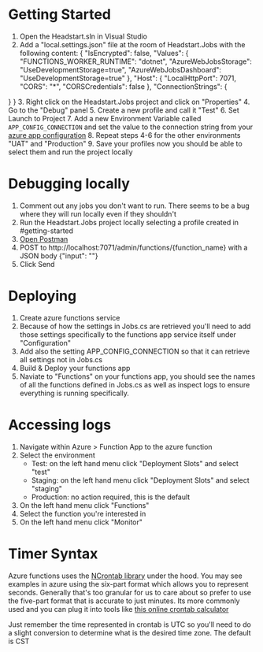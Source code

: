 ﻿# Getting Started
1. Open the Headstart.sln in Visual Studio
2. Add a "local.settings.json" file at the room of Headstart.Jobs with the following content:
{
  "IsEncrypted": false,
  "Values": {
    "FUNCTIONS_WORKER_RUNTIME": "dotnet",
    "AzureWebJobsStorage": "UseDevelopmentStorage=true",
    "AzureWebJobsDashboard": "UseDevelopmentStorage=true"
  },
  "Host": {
    "LocalHttpPort": 7071,
    "CORS": "*",
    "CORSCredentials": false
  },
  "ConnectionStrings": {

  }
}
3. Right click on the Headstart.Jobs project and click on "Properties"
4. Go to the "Debug" panel
5. Create a new profile and call it "Test"
6. Set Launch to Project
7. Add a new Environment Variable called `APP_CONFIG_CONNECTION` and set the value to the connection string from your [azure app configuration](https://docs.microsoft.com/en-us/azure/azure-app-configuration/overview)
8. Repeat steps 4-6 for the other environments "UAT" and "Production"
9. Save your profiles now you should be able to select them and run the project locally

# Debugging locally
1. Comment out any jobs you don't want to run. There seems to be a bug where they will run locally even if they shouldn't
2. Run the Headstart.Jobs project locally selecting a profile created in #getting-started
3. [Open Postman](https://www.postman.com/)
4. POST to http://localhost:7071/admin/functions/{function_name} with a JSON body {"input": ""}
5. Click Send

# Deploying
1. Create azure functions service
2. Because of how the settings in Jobs.cs are retrieved you'll need to add those settings specifically to the functions app service itself under "Configuration"
3. Add also the setting APP_CONFIG_CONNECTION so that it can retrieve all settings not in Jobs.cs
4. Build & Deploy your functions app
5. Naviate to "Functions" on your functions app, you should see the names of all the functions defined in Jobs.cs as well as inspect logs to ensure everything is running specifically.

# Accessing logs
1. Navigate within Azure > Function App to the azure function
2. Select the environment
	- Test: on the left hand menu click "Deployment Slots" and select "test"
	- Staging: on the left hand menu click "Deployment Slots" and select "staging"
	- Production: no action required, this is the default
3. On the left hand menu click "Functions"
4. Select the function you're interested in
5. On the left hand menu click "Monitor"

# Timer Syntax
Azure functions uses the [NCrontab library](https://github.com/atifaziz/NCrontab#ncrontab-crontab-for-net) under the hood. You may see examples in azure using the six-part format which allows you to represent seconds. Generally that's too granular for us to care about so prefer to use the five-part format that is accurate to just minutes. Its more commonly used and you can plug it into tools like [this online crontab calculator](https://crontab.guru/)

Just remember the time represented in crontab is UTC so you'll need to do a slight conversion to determine what is the desired time zone. The default is CST